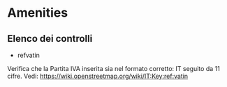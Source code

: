 # Amenities

## Elenco dei controlli

- refvatin

Verifica che la Partita IVA inserita sia nel formato corretto: IT seguito da 11 cifre.
Vedi: https://wiki.openstreetmap.org/wiki/IT:Key:ref:vatin

